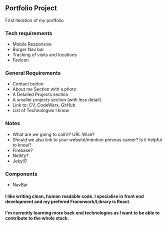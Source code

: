 ## Portfolio Project

First iteration of my portfolio

### Tech requirements

- Mobile Responsive
- Burger Nav bar
- Tracking of visits and locations
- Favicon

### General Requirements

- Contact button
- About me Section with a photo
- A Detailed Projects section
- A smaller projects section (with less detail)
- Link to: CV, CodeWars, GitHub
- List of Technologies I know

### Notes

- What are we going to call it? URL Wise?
- Should we also link to your website/mention prevous career? Is it helpful to know?
- Firebase?
- Netlify?
- Jekyll?

### Components

- NavBar

#### I like writing clean, human readable code. I specialise in front end development and my prefered Framework/Library is React.

#### I'm currently learning more back end technologies as I want to be able to contribute to the whole stack.
